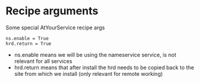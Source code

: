 # Recipe arguments


Some special AtYourService recipe args
```
ns.enable = True
hrd.return = True
```

- ns.enable means we will be using the nameservice service, is not relevant for all services
- hrd.return means that after install the hrd needs to be copied back to the site from which we install (only relevant for remote working)
